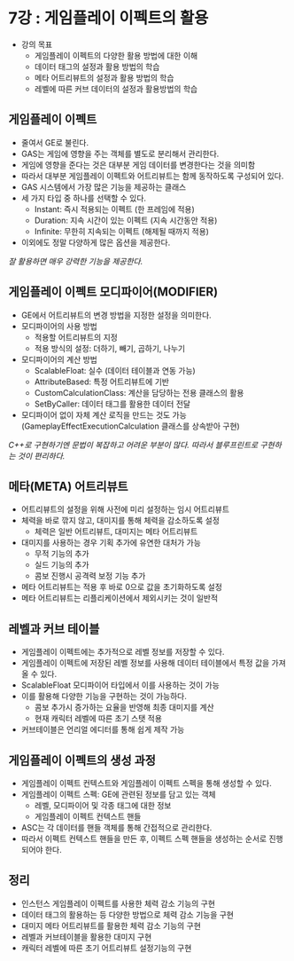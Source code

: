 # 7강 : 게임플레이 이펙트의 활용

- 강의 목표
  - 게임플레이 이펙트의 다양한 활용 방법에 대한 이해
  - 데이터 태그의 설정과 활용 방법의 학습
  - 메타 어트리뷰트의 설정과 활용 방법의 학습
  - 레벨에 따른 커브 데이터의 설정과 활용방법의 학습

## 게임플레이 이펙트

- 줄여서 GE로 불린다.
- GAS는 게임에 영향을 주는 객체를 별도로 분리해서 관리한다.
- 게임에 영향을 준다는 것은 대부분 게임 데이터를 변경한다는 것을 의미함
- 따라서 대부분 게임플레이 이펙트와 어트리뷰트는 함께 동작하도록 구성되어 있다.
- GAS 시스템에서 가장 많은 기능을 제공하는 클래스
- 세 가지 타입 중 하나를 선택할 수 있다.
  - Instant: 즉시 적용되는 이펙트 (한 프레임에 적용)
  - Duration: 지속 시간이 있는 이펙트 (지속 시간동안 적용)
  - Infinite: 무한히 지속되는 이펙트 (해제될 때까지 적용)
- 이외에도 정말 다양하게 많은 옵션을 제공한다.

*잘 활용하면 매우 강력한 기능을 제공한다.*

## 게임플레이 이펙트 모디파이어(MODIFIER)

- GE에서 어트리뷰트의 변경 방법을 지정한 설정을 의미한다.
- 모디파이어의 사용 방법
  - 적용할 어트리뷰트의 지정
  - 적용 방식의 설정: 더하기, 빼기, 곱하기, 나누기
- 모디파이어의 계산 방법
  - ScalableFloat: 실수 (데이터 테이블과 연동 가능)
  - AttributeBased: 특정 어트리뷰트에 기반
  - CustomCalculationClass: 계산을 담당하는 전용 클래스의 활용
  - SetByCaller: 데이터 태그를 활용한 데이터 전달
- 모디파이어 없이 자체 계산 로직을 만드는 것도 가능(GameplayEffectExecutionCalculation 클래스를 상속받아 구현)

*C++로 구현하기엔 문법이 복잡하고 어려운 부분이 많다. 따라서 블루프린트로 구현하는 것이 편리하다.*

## 메타(META) 어트리뷰트

- 어트리뷰트의 설정을 위해 사전에 미리 설정하는 임시 어트리뷰트
- 체력을 바로 깎지 않고, 대미지를 통해 체력을 감소하도록 설정
  - 체력은 일반 어트리뷰트, 대미지는 메타 어트리뷰트
- 대미지를 사용하는 경우 기획 추가에 유연한 대처가 가능
  - 무적 기능의 추가
  - 실드 기능의 추가
  - 콤보 진행시 공격력 보정 기능 추가
- 메타 어트리뷰트는 적용 후 바로 0으로 값을 초기화하도록 설정
- 메타 어트리뷰트는 리플리케이션에서 제외시키는 것이 일반적

## 레벨과 커브 테이블

- 게임플레이 이펙트에는 추가적으로 레벨 정보를 저장할 수 있다.
- 게임플레이 이펙트에 저장된 레벨 정보를 사용해 데이터 테이블에서 특정 값을 가져올 수 있다.
- ScalableFloat 모디파이어 타입에서 이를 사용하는 것이 가능
- 이를 활용해 다양한 기능을 구현하는 것이 가능하다.
  - 콤보 추가시 증가하는 요율을 반영해 최종 대미지를 계산
  - 현재 캐릭터 레벨에 따른 초기 스탯 적용
- 커브테이블은 언리얼 에디터를 통해 쉽게 제작 가능

## 게임플레이 이펙트의 생성 과정

- 게임플레이 이펙트 컨텍스트와 게임플레이 이펙트 스펙을 통해 생성할 수 있다.
- 게임플레이 이펙트 스펙: GE에 관련된 정보를 담고 있는 객체
  - 레벨, 모디파이어 및 각종 태그에 대한 정보
  - 게임플레이 이펙트 컨텍스트 핸들
- ASC는 각 데이터를 핸들 객체를 통해 간접적으로 관리한다.
- 따라서 이펙트 컨텍스트 핸들을 만든 후, 이펙트 스펙 핸들을 생성하는 순서로 진행되어야 한다.

## 정리

- 인스턴스 게임플레이 이펙트를 사용한 체력 감소 기능의 구현
- 데이터 태그의 활용하는 등 다양한 방법으로 체력 감소 기능을 구현
- 대미지 메타 어트리뷰트를 활용한 체력 감소 기능의 구현
- 레벨과 커브테이블을 활용한 대미지 구현
- 캐릭터 레벨에 따른 초기 어트리뷰트 설정기능의 구현
